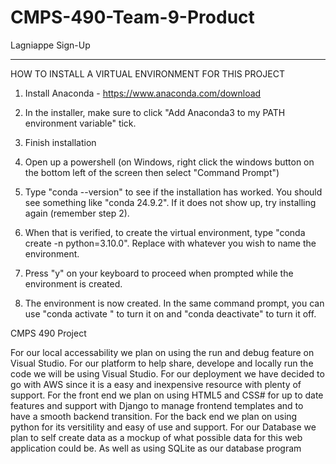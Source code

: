 # CMPS-490-Team-9-Product
Lagniappe Sign-Up


-----------------------------------------------------
HOW TO INSTALL A VIRTUAL ENVIRONMENT FOR THIS PROJECT

1. Install Anaconda - https://www.anaconda.com/download
   
2. In the installer, make sure to click "Add Anaconda3 to my PATH environment variable" tick. 
   
3. Finish installation
   
4. Open up a powershell (on Windows, right click the windows button on the bottom left of the screen then select "Command Prompt")
   
5. Type "conda --version" to see if the installation has worked. You should see something like "conda 24.9.2". If it does not show up, try installing again (remember step 2).

6. When that is verified, to create the virtual environment, type "conda create -n <name> python=3.10.0". Replace <name> with whatever you wish to name the environment.

7. Press "y" on your keyboard to proceed when prompted while the environment is created. 
   
8. The environment is now created. In the same command prompt, you can use "conda activate <name>" to turn it on and "conda deactivate" to turn it off.

CMPS 490 Project

For our local accessability we plan on using the run and debug feature on Visual Studio.
For our platform to help share, develope and locally run the code we will be using Visual Studio.
For our deployment we have decided to go with AWS since it is a easy and inexpensive resource with plenty of support.
For the front end we plan on using HTML5 and CSS# for up to date features and support with Django to manage frontend templates and to have a smooth backend transition.
For the back end we plan on using python for its versitility and easy of use and support.
For our Database we plan to self create data as a mockup of what possible data for this web application could be. As well as using SQLite as our database program
